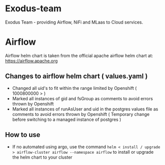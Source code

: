 # Exodus-team
Exodus Team - providing Airflow, NiFi and MLaas to Cloud services.


# Airflow
Airflow helm chart is taken from the official apache airflow helm chart at:  https://airflow.apache.org

## Changes to airflow helm chart ( values.yaml )
 * Changed all uid's to fit within the range limited by Openshift ( 1000800000 > )
 * Marked all instances of gid and fsGroup as comments to avoid errors thrown by Openshift
 * Marked all instances of runAsUser and uid in the postgres values file as comments to avoid errors thrown by Openshift ( Temporary change before switching to a managed instance of postgres )

 ## How to use
  * If no automated using argo, use the command `helm < install / upgrade > airflow-cluster airflow --namespace airflow` to install or upgrade the helm chart to your cluster
